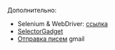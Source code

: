 Дополнительно:

* Selenium & WebDriver: [ссылка](https://selenium-python.readthedocs.io/)
* [SelectorGadget](https://chrome.google.com/webstore/detail/selectorgadget/mhjhnkcfbdhnjickkkdbjoemdmbfginb)
*  [Отправка писем](https://nbviewer.jupyter.org/github/allatambov/PyProg-2018/blob/master/14-12/py-gmail.ipynb) gmail
